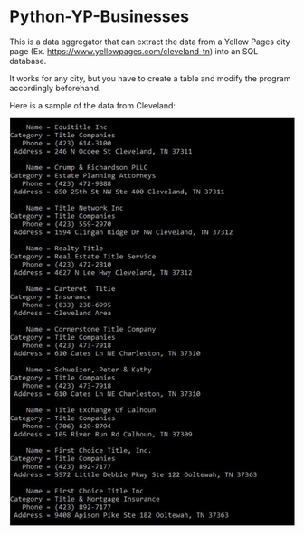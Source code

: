 # Python-YP-Businesses
This is a data aggregator that can extract the data from a Yellow Pages city page (Ex. https://www.yellowpages.com/cleveland-tn) into an SQL database.

It works for any city, but you have to create a table and modify the program accordingly beforehand.

Here is a sample of the data from Cleveland:

![alt text](https://github.com/TheRishMan/Python-YP-Businesses/blob/master/Example%20Table%20Data.JPG "Table Data")
